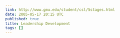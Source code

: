 ```yaml
---
link: http://www.gmu.edu/student/csl/5stages.html
date: 2005-05-17 20:15 UTC
published: true
title: Leadership Development
tags: []
---
```



